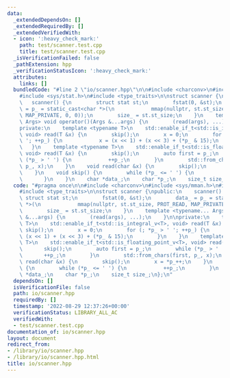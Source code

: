 ```yaml
---
data:
  _extendedDependsOn: []
  _extendedRequiredBy: []
  _extendedVerifiedWith:
  - icon: ':heavy_check_mark:'
    path: test/scanner.test.cpp
    title: test/scanner.test.cpp
  _isVerificationFailed: false
  _pathExtension: hpp
  _verificationStatusIcon: ':heavy_check_mark:'
  attributes:
    links: []
  bundledCode: "#line 2 \"io/scanner.hpp\"\n\n#include <charconv>\n#include <sys/mman.h>\n\
    #include <sys/stat.h>\n#include <type_traits>\n\nstruct scanner {\npublic:\n \
    \   scanner() {\n        struct stat st;\n        fstat(0, &st);\n        data_\
    \ = p_ = static_cast<char *>(\n            mmap(nullptr, st.st_size, PROT_READ,\
    \ MAP_PRIVATE, 0, 0));\n        size_ = st.st_size;\n    }\n    template <typename...\
    \ Args> void operator()(Args &...args) {\n        (read(args), ...);\n    }\n\n\
    private:\n    template <typename T>\n    std::enable_if_t<std::is_integral_v<T>,\
    \ void> read(T &x) {\n        skip();\n        x = 0;\n        for (; *p_ > '\
    \ '; ++p_) {\n            x = (x << 1) + (x << 3) + (*p_ & 15);\n        }\n \
    \   }\n    template <typename T>\n    std::enable_if_t<std::is_floating_point_v<T>,\
    \ void> read(T &x) {\n        skip();\n        auto first = p_;\n        while\
    \ (*p_ > ' ') {\n            ++p_;\n        }\n        std::from_chars(first,\
    \ p_, x);\n    }\n    void read(char &x) {\n        skip();\n        x = *p_++;\n\
    \    }\n    void skip() {\n        while (*p_ <= ' ') {\n            ++p_;\n \
    \       }\n    }\n    char *data_;\n    char *p_;\n    size_t size_;\n};\n"
  code: "#pragma once\n\n#include <charconv>\n#include <sys/mman.h>\n#include <sys/stat.h>\n\
    #include <type_traits>\n\nstruct scanner {\npublic:\n    scanner() {\n       \
    \ struct stat st;\n        fstat(0, &st);\n        data_ = p_ = static_cast<char\
    \ *>(\n            mmap(nullptr, st.st_size, PROT_READ, MAP_PRIVATE, 0, 0));\n\
    \        size_ = st.st_size;\n    }\n    template <typename... Args> void operator()(Args\
    \ &...args) {\n        (read(args), ...);\n    }\n\nprivate:\n    template <typename\
    \ T>\n    std::enable_if_t<std::is_integral_v<T>, void> read(T &x) {\n       \
    \ skip();\n        x = 0;\n        for (; *p_ > ' '; ++p_) {\n            x =\
    \ (x << 1) + (x << 3) + (*p_ & 15);\n        }\n    }\n    template <typename\
    \ T>\n    std::enable_if_t<std::is_floating_point_v<T>, void> read(T &x) {\n \
    \       skip();\n        auto first = p_;\n        while (*p_ > ' ') {\n     \
    \       ++p_;\n        }\n        std::from_chars(first, p_, x);\n    }\n    void\
    \ read(char &x) {\n        skip();\n        x = *p_++;\n    }\n    void skip()\
    \ {\n        while (*p_ <= ' ') {\n            ++p_;\n        }\n    }\n    char\
    \ *data_;\n    char *p_;\n    size_t size_;\n};\n"
  dependsOn: []
  isVerificationFile: false
  path: io/scanner.hpp
  requiredBy: []
  timestamp: '2022-08-29 12:37:26+00:00'
  verificationStatus: LIBRARY_ALL_AC
  verifiedWith:
  - test/scanner.test.cpp
documentation_of: io/scanner.hpp
layout: document
redirect_from:
- /library/io/scanner.hpp
- /library/io/scanner.hpp.html
title: io/scanner.hpp
---
```


